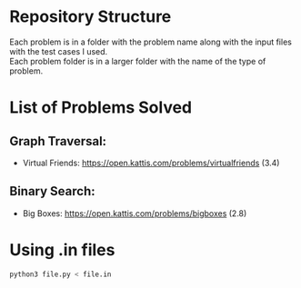 # Repository Structure 
Each problem is in a folder with the problem name along with the input files with the test cases I used. <br />
Each problem folder is in a larger folder with the name of the type of problem.

# List of Problems Solved
## Graph Traversal:
- Virtual Friends: https://open.kattis.com/problems/virtualfriends (3.4) <br />

## Binary Search:
- Big Boxes: https://open.kattis.com/problems/bigboxes (2.8) <br />

# Using .in files
```bash
python3 file.py < file.in
```

